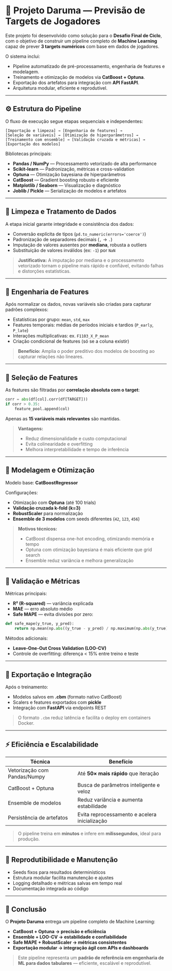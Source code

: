 
# 🧠 Projeto Daruma — Previsão de Targets de Jogadores

Este projeto foi desenvolvido como solução para o **Desafio Final de Ciclo**, com o objetivo de construir um pipeline completo de **Machine Learning** capaz de prever **3 targets numéricos** com base em dados de jogadores.

O sistema inclui:
- Pipeline automatizado de pré-processamento, engenharia de features e modelagem.
- Treinamento e otimização de modelos via **CatBoost + Optuna**.
- Exportação dos artefatos para integração com **API FastAPI**.
- Arquitetura modular, eficiente e reprodutível.

---

## ⚙️ Estrutura do Pipeline

O fluxo de execução segue etapas sequenciais e independentes:

```
[Importação e limpeza] → [Engenharia de features] →  
[Seleção de variáveis] → [Otimização de hiperparâmetros] →  
[Treinamento com ensemble] → [Validação cruzada e métricas] → [Exportação dos modelos]
```

Bibliotecas principais:
- **Pandas / NumPy** — Processamento vetorizado de alta performance  
- **Scikit-learn** — Padronização, métricas e cross-validation  
- **Optuna** — Otimização bayesiana de hiperparâmetros  
- **CatBoost** — Gradient boosting robusto e eficiente  
- **Matplotlib / Seaborn** — Visualização e diagnóstico  
- **Joblib / Pickle** — Serialização de modelos e artefatos  

---

## 🧹 Limpeza e Tratamento de Dados

A etapa inicial garante integridade e consistência dos dados:

- Conversão explícita de tipos (`pd.to_numeric(errors='coerce')`)  
- Padronização de separadores decimais (`,` → `.`)  
- Imputação de valores ausentes por **mediana**, robusta a outliers  
- Substituição de valores inválidos (ex: `-1`) por `NaN`  

> **Justificativa:** A imputação por mediana e o processamento vetorizado tornam o pipeline mais rápido e confiável, evitando falhas e distorções estatísticas.

---

## 🧩 Engenharia de Features

Após normalizar os dados, novas variáveis são criadas para capturar padrões complexos:

- Estatísticas por grupo: `mean`, `std`, `max`  
- Features temporais: médias de períodos iniciais e tardios (`P_early`, `P_late`)  
- Interações multiplicativas: ex. `F1103_X_P_mean`  
- Criação condicional de features (só se a coluna existir)  

> **Benefício:** Amplia o poder preditivo dos modelos de boosting ao capturar relações não lineares.

---

## 🎯 Seleção de Features

As features são filtradas por **correlação absoluta com o target**:

```python
corr = abs(df[col].corr(df[TARGET]))
if corr > 0.35:
    feature_pool.append(col)
```

Apenas as **15 variáveis mais relevantes** são mantidas.

> **Vantagens:**
> - Reduz dimensionalidade e custo computacional  
> - Evita colinearidade e overfitting  
> - Melhora interpretabilidade e tempo de inferência  

---

## 🤖 Modelagem e Otimização

Modelo base: **CatBoostRegressor**

Configurações:
- Otimização com **Optuna** (até 100 trials)
- **Validação cruzada k-fold (k=3)**
- **RobustScaler** para normalização
- **Ensemble de 3 modelos** com seeds diferentes (`42`, `123`, `456`)

> **Motivos técnicos:**
> - CatBoost dispensa one-hot encoding, otimizando memória e tempo  
> - Optuna com otimização bayesiana é mais eficiente que grid search  
> - Ensemble reduz variância e melhora generalização  

---

## 📏 Validação e Métricas

Métricas principais:
- **R² (R-squared)** — variância explicada  
- **MAE** — erro absoluto médio  
- **Safe MAPE** — evita divisões por zero:

```python
def safe_mape(y_true, y_pred):
    return np.mean(np.abs((y_true - y_pred) / np.maximum(np.abs(y_true), 1e-10))) * 100
```

Métodos adicionais:
- **Leave-One-Out Cross Validation (LOO-CV)**  
- Controle de overfitting: diferença < 15% entre treino e teste  

---

## 💾 Exportação e Integração

Após o treinamento:
- Modelos salvos em **.cbm** (formato nativo CatBoost)
- Scalers e features exportados com **pickle**
- Integração com **FastAPI** via endpoints REST

> O formato `.cbm` reduz latência e facilita o deploy em containers Docker.

---

## ⚡ Eficiência e Escalabilidade

| Técnica | Benefício |
|----------|------------|
| Vetorização com Pandas/Numpy | Até **50× mais rápido** que iteração |
| CatBoost + Optuna | Busca de parâmetros inteligente e veloz |
| Ensemble de modelos | Reduz variância e aumenta estabilidade |
| Persistência de artefatos | Evita reprocessamento e acelera inicialização |

> O pipeline treina em **minutos** e infere em **milissegundos**, ideal para produção.

---

## 🔁 Reprodutibilidade e Manutenção

- Seeds fixos para resultados determinísticos  
- Estrutura modular facilita manutenção e ajustes  
- Logging detalhado e métricas salvas em tempo real  
- Documentação integrada ao código  

---

## 🏁 Conclusão

O **Projeto Daruma** entrega um pipeline completo de Machine Learning:
- **CatBoost + Optuna → precisão e eficiência**
- **Ensemble + LOO-CV → estabilidade e confiabilidade**
- **Safe MAPE + RobustScaler → métricas consistentes**
- **Exportação modular → integração ágil com APIs e dashboards**

> Este pipeline representa um **padrão de referência em engenharia de ML para dados tabulares** — eficiente, escalável e reprodutível.